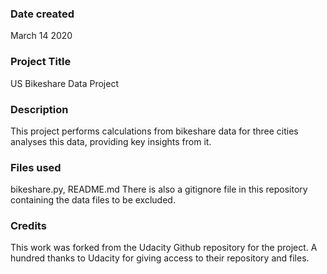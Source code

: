 ### Date created
March 14 2020

### Project Title
US Bikeshare Data Project

### Description
This project performs calculations from bikeshare data for three cities analyses this data, 
providing key insights from it.
### Files used
bikeshare.py, README.md
There is also a gitignore file in this repository containing the data files to be excluded.

### Credits
This work was forked from the Udacity Github repository for the project.
A hundred thanks to Udacity for giving access to their repository and files.

